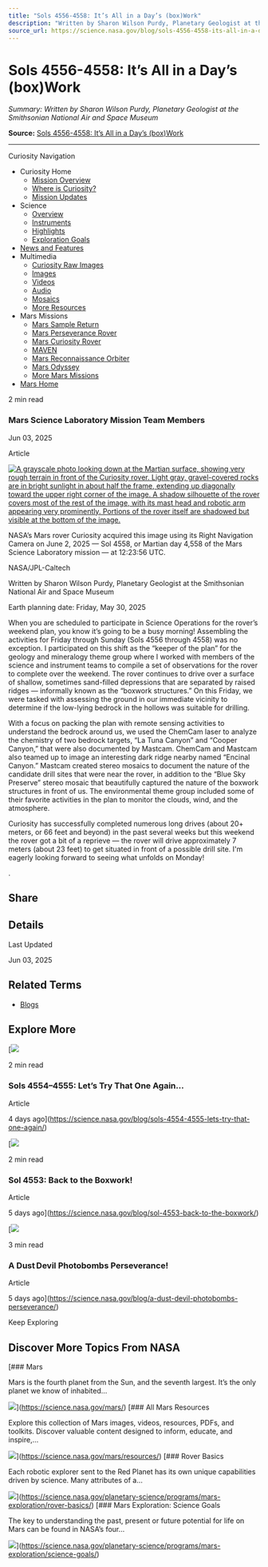 ```yaml
---
title: "Sols 4556-4558: It’s All in a Day’s (box)Work"
description: "Written by Sharon Wilson Purdy, Planetary Geologist at the Smithsonian National Air and Space Museum"
source_url: https://science.nasa.gov/blog/sols-4556-4558-its-all-in-a-days-boxwork/
---
```


# Sols 4556-4558: It’s All in a Day’s (box)Work

*Summary: Written by Sharon Wilson Purdy, Planetary Geologist at the Smithsonian National Air and Space Museum*

**Source:** [Sols 4556-4558: It’s All in a Day’s (box)Work](https://science.nasa.gov/blog/sols-4556-4558-its-all-in-a-days-boxwork/)

---

Curiosity Navigation

- Curiosity Home
  - [Mission Overview](https://science.nasa.gov/mission/msl-curiosity/)
  - [Where is Curiosity?](https://science.nasa.gov/mission/msl-curiosity/location-map/)
  - [Mission Updates](https://science.nasa.gov/mission/msl-curiosity/science-updates/)
- Science
  - [Overview](https://science.nasa.gov/mission/msl-curiosity/science/)
  - [Instruments](https://science.nasa.gov/mission/msl-curiosity/science-instruments/)
  - [Highlights](https://science.nasa.gov/mission/msl-curiosity/science-highlights/)
  - [Exploration Goals](https://science.nasa.gov/planetary-science/programs/mars-exploration/science-goals/)
- [News and Features](https://science.nasa.gov/mission/msl-curiosity/stories/)
- Multimedia
  - [Curiosity Raw Images](https://mars.nasa.gov/msl/multimedia/raw-images/)
  - [Images](https://science.nasa.gov/mars/resources/?categories=1961&exclude_child_pages=false&layout=grid&listing_page=no&listing_page_category_id=1961&number_of_items=15&order=DESC&orderby=date&current_page=1&requesting_id=310905&science_only=false&show_content_type_tags=yes&show_excerpts=yes&show_pagination=true&show_readtime=no&show_thumbnails=yes&response_format=html&post_types=resource&meta_fields=%7B%22types%22%3A%5B%22images%22%5D%7D&search_query=curiosity)
  - [Videos](https://science.nasa.gov/mars/resources/?categories=1961&exclude_child_pages=false&layout=grid&listing_page=no&listing_page_category_id=1961&number_of_items=15&order=DESC&orderby=date&current_page=1&requesting_id=310905&science_only=false&show_content_type_tags=yes&show_excerpts=yes&show_pagination=true&show_readtime=no&show_thumbnails=yes&response_format=html&post_types=resource&meta_fields=%7B%22types%22%3A%5B%22videos%22%5D%7D&search_query=curiosity)
  - [Audio](https://science.nasa.gov/mars/resources/?categories=1961&exclude_child_pages=false&layout=grid&listing_page=no&listing_page_category_id=1961&number_of_items=15&order=DESC&orderby=date&current_page=1&requesting_id=310905&science_only=false&show_content_type_tags=yes&show_excerpts=yes&show_pagination=true&show_readtime=no&show_thumbnails=yes&response_format=html&post_types=resource&meta_fields=%7B%22types%22%3A%5B%22audio%22%5D%7D&search_query=curiosity)
  - [Mosaics](https://science.nasa.gov/mars/resources/?categories=1961&exclude_child_pages=false&layout=grid&listing_page=no&listing_page_category_id=1961&number_of_items=15&order=DESC&orderby=date&current_page=1&requesting_id=310905&science_only=false&show_content_type_tags=yes&show_excerpts=yes&show_pagination=true&show_readtime=no&show_thumbnails=yes&response_format=html&post_types=resource&meta_fields=%7B%22types%22%3A%5B%22mosaics%22%5D%7D&search_query=curiosity)
  - [More Resources](https://science.nasa.gov/mars/resources/)
- Mars Missions
  - [Mars Sample Return](https://science.nasa.gov/mission/mars-sample-return/)
  - [Mars Perseverance Rover](https://science.nasa.gov/mission/mars-2020-perseverance/)
  - [Mars Curiosity Rover](https://science.nasa.gov/mission/msl-curiosity/)
  - [MAVEN](https://science.nasa.gov/mission/maven/)
  - [Mars Reconnaissance Orbiter](https://science.nasa.gov/mission/mars-reconnaissance-orbiter/)
  - [Mars Odyssey](https://science.nasa.gov/mission/odyssey/)
  - [More Mars Missions](https://science.nasa.gov/planetary-science/programs/mars-exploration/#missions)
- [Mars Home](https://science.nasa.gov/mars/)

2 min read

### Mars Science Laboratory Mission Team Members

Jun 03, 2025

Article

[![A grayscale photo looking down at the Martian surface, showing very rough terrain in front of the Curiosity rover. Light gray, gravel-covered rocks are in bright sunlight in about half the frame, extending up diagonally toward the upper right corner of the image. A shadow silhouette of the rover covers most of the rest of the image, with its mast head and robotic arm appearing very prominently. Portions of the rover itself are shadowed but visible at the bottom of the image.](https://assets.science.nasa.gov/dynamicimage/assets/science/missions/msl/2025/curiosity-rover-updates/may/https___mars.nasa.gov_msl-raw-images_proj_msl_redops_ods_surface_sol_04558_opgs_edr_ncam_NRB_802135089EDR_F1161890NCAM00353M_.jpg?w=1024&h=1024&fit=clip&crop=faces%2Cfocalpoint)](https://assets.science.nasa.gov/dynamicimage/assets/science/missions/msl/2025/curiosity-rover-updates/may/https___mars.nasa.gov_msl-raw-images_proj_msl_redops_ods_surface_sol_04558_opgs_edr_ncam_NRB_802135089EDR_F1161890NCAM00353M_.jpg?w=1024&h=1024&fit=clip&crop=faces%2Cfocalpoint)

NASA’s Mars rover Curiosity acquired this image using its Right Navigation Camera on June 2, 2025 — Sol 4558, or Martian day 4,558 of the Mars Science Laboratory mission — at 12:23:56 UTC.

NASA/JPL-Caltech

Written by Sharon Wilson Purdy, Planetary Geologist at the Smithsonian National Air and Space Museum

Earth planning date: Friday, May 30, 2025

When you are scheduled to participate in Science Operations for the rover’s weekend plan, you know it’s going to be a busy morning! Assembling the activities for Friday through Sunday (Sols 4556 through 4558) was no exception. I participated on this shift as the “keeper of the plan” for the geology and mineralogy theme group where I worked with members of the science and instrument teams to compile a set of observations for the rover to complete over the weekend. The rover continues to drive over a surface of shallow, sometimes sand-filled depressions that are separated by raised ridges — informally known as the “boxwork structures.” On this Friday, we were tasked with assessing the ground in our immediate vicinity to determine if the low-lying bedrock in the hollows was suitable for drilling.

With a focus on packing the plan with remote sensing activities to understand the bedrock around us, we used the ChemCam laser to analyze the chemistry of two bedrock targets, “La Tuna Canyon” and “Cooper Canyon,” that were also documented by Mastcam. ChemCam and Mastcam also teamed up to image an interesting dark ridge nearby named “Encinal Canyon.” Mastcam created stereo mosaics to document the nature of the candidate drill sites that were near the rover, in addition to the “Blue Sky Preserve” stereo mosaic that beautifully captured the nature of the boxwork structures in front of us. The environmental theme group included some of their favorite activities in the plan to monitor the clouds, wind, and the atmosphere.

Curiosity has successfully completed numerous long drives (about 20+ meters, or 66 feet and beyond) in the past several weeks but this weekend the rover got a bit of a reprieve — the rover will drive approximately 7 meters (about 23 feet) to get situated in front of a possible drill site. I'm eagerly looking forward to seeing what unfolds on Monday!

.

## Share

## Details

Last Updated

Jun 03, 2025

## Related Terms

- [Blogs](https://www.nasa.gov/nasa-blogs/)

## Explore More

[![](https://assets.science.nasa.gov/dynamicimage/assets/science/missions/msl/2025/curiosity-rover-updates/may/https___mars.nasa.gov_msl-raw-images_proj_msl_redops_ods_surface_sol_04553_opgs_edr_fcam_FLB_801675793EDR_F1161596FHAZ00200M_.jpg?w=1024&h=1024&fit=clip&crop=faces%2Cfocalpoint)

2 min read

### Sols 4554–4555: Let’s Try That One Again…

Article

4 days ago](https://science.nasa.gov/blog/sols-4554-4555-lets-try-that-one-again/)

[![](https://assets.science.nasa.gov/dynamicimage/assets/science/missions/msl/2025/curiosity-rover-updates/may/https___mars.nasa.gov_msl-raw-images_proj_msl-red-vol2_redops_ods_surface_sol_04552_opgs_edr_ncam_NLB_801603151EDR_F1161596NCAM00353M_.jpg?w=1024&h=1024&fit=clip&crop=faces%2Cfocalpoint)

2 min read

### Sol 4553: Back to the Boxwork!

Article

5 days ago](https://science.nasa.gov/blog/sol-4553-back-to-the-boxwork/)

[![](https://assets.science.nasa.gov/content/dam/science/psd/planetary-science-division/2025/perseverance-selfie-dustdevil.gif?w=800&h=476&fit=clip&crop=faces%2Cfocalpoint)

3 min read

### A Dust Devil Photobombs Perseverance!

Article

5 days ago](https://science.nasa.gov/blog/a-dust-devil-photobombs-perseverance/)

Keep Exploring

## Discover More Topics From NASA

[### Mars

Mars is the fourth planet from the Sun, and the seventh largest. It’s the only planet we know of inhabited…

![](https://science.nasa.gov/wp-content/uploads/2023/04/272_MarsInSight_poster-jpg.webp?w=1536)](https://science.nasa.gov/mars/)
[### All Mars Resources

Explore this collection of Mars images, videos, resources, PDFs, and toolkits. Discover valuable content designed to inform, educate, and inspire,…

![](https://assets.science.nasa.gov/dynamicimage/assets/science/psd/mars/resources/detail_files/2/5/25757_1-PIA24543-Curiositys-Selfie-at-Mont-Mercou-main-web.jpg?w=1200&h=792&fit=clip&crop=faces%2Cfocalpoint)](https://science.nasa.gov/mars/resources/)
[### Rover Basics

Each robotic explorer sent to the Red Planet has its own unique capabilities driven by science. Many attributes of a…

![](https://science.nasa.gov/wp-content/uploads/2024/02/mars-perseverance-si1-0045-0670932474-015ecm-n0031416srlc07021-000085j-e1720460405906.png?w=1197)](https://science.nasa.gov/planetary-science/programs/mars-exploration/rover-basics/)
[### Mars Exploration: Science Goals

The key to understanding the past, present or future potential for life on Mars can be found in NASA’s four…

![](https://assets.science.nasa.gov/dynamicimage/assets/science/psd/solar/2023/07/Color-enhanced_view_of_Jezero_crater_on_Mars.jpeg?w=1600&h=900&fit=clip&crop=faces%2Cfocalpoint)](https://science.nasa.gov/planetary-science/programs/mars-exploration/science-goals/)